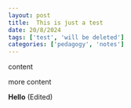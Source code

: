 ```yaml
---
layout: post
title:  This is just a test
date: 20/8/2024
tags: ['test', 'will be deleted']
categories: ['pedagogy', 'notes']
---
```


content

more content

**Hello** (Edited)
